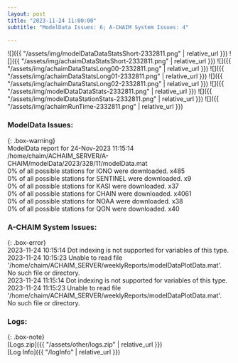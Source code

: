 ```yaml
---
layout: post
title: "2023-11-24 11:00:00"
subtitle: "ModelData Issues: 6; A-CHAIM System Issues: 4"

---
```


![]({{ "/assets/img/modelDataDataStatsShort-2332811.png" | relative_url }})
![]({{ "/assets/img/achaimDataStatsShort-2332811.png" | relative_url }})
![]({{ "/assets/img/achaimDataStatsLong00-2332811.png" | relative_url }})
![]({{ "/assets/img/achaimDataStatsLong01-2332811.png" | relative_url }})
![]({{ "/assets/img/achaimDataStatsLong02-2332811.png" | relative_url }})
![]({{ "/assets/img/modelDataDataStats-2332811.png" | relative_url }})
![]({{ "/assets/img/modelDataStationStats-2332811.png" | relative_url }})
![]({{ "/assets/img/achaimRunTime-2332811.png" | relative_url }})


### ModelData Issues:  
  
{: .box-warning}  
 ModelData report for 24-Nov-2023 11:15:14   
 /home/chaim/ACHAIM_SERVER/A-CHAIM/modelData/2023/328/11/modelData.mat   
 0% of all possible stations for IONO were downloaded. x485   
 0% of all possible stations for SENTINEL were downloaded. x9   
 0% of all possible stations for KASI were downloaded. x37   
 0% of all possible stations for CHAIN were downloaded. x4061   
 0% of all possible stations for NOAA were downloaded. x38   
 0% of all possible stations for QGN were downloaded. x40   
  
### A-CHAIM System Issues:  
  
{: .box-error}  
2023-11-24 10:15:14 Dot indexing is not supported for variables of this type.  
2023-11-24 10:15:23 Unable to read file '/home/chaim/ACHAIM_SERVER/weeklyReports/modelDataPlotData.mat'. No such file or directory.  
2023-11-24 11:15:14 Dot indexing is not supported for variables of this type.  
2023-11-24 11:15:23 Unable to read file '/home/chaim/ACHAIM_SERVER/weeklyReports/modelDataPlotData.mat'. No such file or directory.  

### Logs:  
  
{: .box-note}  
[Logs.zip]({{ "/assets/other/logs.zip" | relative_url }})  
[Log Info]({{ "/logInfo" | relative_url }})  
